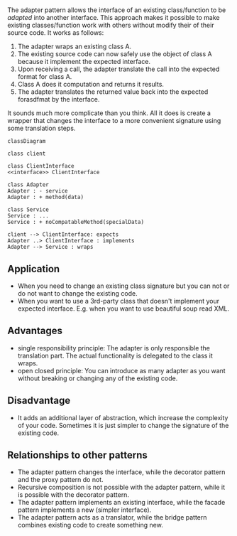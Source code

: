 # 
The adapter pattern allows the interface of an existing class/function to be *adapted* into another interface. This approach makes it possible to make existing classes/function work with others without modify their of their source code. It works as follows:

1. The adapter wraps an existing class A.
2. The existing source code can now safely use the object of class A because it implement the expected interface.
3. Upon receiving a call, the adapter translate the call into the expected format for class A.
4. Class A does it computation and returns it results. 
5. The adapter translates the returned value back into the expected forasdfmat by the interface.

It sounds much more complicate than you think. All it does is create a wrapper that changes the interface to a more convenient signature using some translation steps.

```mermaid
classDiagram

class client

class ClientInterface
<<interface>> ClientInterface

class Adapter
Adapter : - service
Adapter : + method(data)

class Service
Service : ...
Service : + noCompatableMethod(specialData)

client --> ClientInterface: expects
Adapter ..> ClientInterface : implements
Adapter --> Service : wraps
```

## Application

- When you need to change an existing class signature but you can not or do not want to change the existing code.
- When you want to use a 3rd-party class that doesn't implement your expected interface. E.g. when you want to use beautiful soup read XML.

## Advantages

- single responsibility principle: The adapter is only responsible the translation part. The actual functionality is delegated to the class it wraps.
- open closed principle: You can introduce as many adapter as you want without breaking or changing any of the existing code.

## Disadvantage

- It adds an additional layer of abstraction, which increase the complexity of your code. Sometimes it is just simpler to change the signature of the existing code.

## Relationships to other patterns

- The adapter pattern changes the interface, while the decorator pattern and the proxy pattern do not.
- Recursive composition is not possible with the adapter pattern, while it is possible with the decorator pattern.
- The adapter pattern implements an existing interface, while the facade pattern implements a new (simpler interface).
- The adapter pattern acts as a translator, while the bridge pattern combines existing code to create something new.